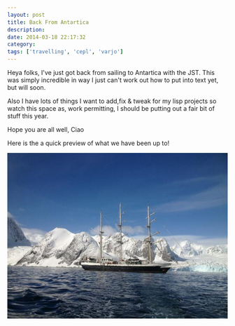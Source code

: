 ```yaml
---
layout: post
title: Back From Antartica
description:
date: 2014-03-18 22:17:32
category:
tags: ['travelling', 'cepl', 'varjo']
---
```


Heya folks, I've just got back from sailing to Antartica with the JST. This was simply incredible in way I just can't work out how to put into text yet, but will soon.

Also I have lots of things I want to add,fix & tweak for my lisp projects so watch this space as, work permitting, I should be putting out a fair bit of stuff this year.

Hope you are all well,
Ciao

Here is the a quick preview of what we have been up to!

<img src="/assets/images/jst1.jpg" />

